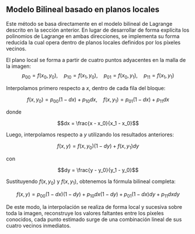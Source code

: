 ## Modelo Bilineal basado en planos locales

Este método se basa directamente en el modelo bilineal de Lagrange
descrito en la sección anterior. En lugar de desarrollar de forma
explícita los polinomios de Lagrange en ambas direcciones, se implementa
su forma reducida la cual opera dentro de planos locales definidos por
los píxeles vecinos.

El plano local se forma a partir de cuatro puntos adyacentes en la malla
de la imagen:
$$p_{00} = f(x_0,y_0), \quad p_{10} = f(x_1,y_0), \quad p_{01} = f(x_0,y_1), \quad p_{11} = f(x_1,y_1)$$

Interpolamos primero respecto a $x$, dentro de cada fila del bloque:

$$f(x,y_0) = p_{00}(1-dx) + p_{10}dx, \quad 
f(x,y_1) = p_{01}(1-dx) + p_{11}dx$$

donde

$$dx = \frac{x - x_0}{x_1 - x_0}$$

Luego, interpolamos respecto a $y$ utilizando los resultados anteriores:

$$f(x,y) = f(x,y_0)(1-dy) + f(x,y_1) dy$$

con

$$dy = \frac{y - y_0}{y_1 - y_0}$$

Sustituyendo $f(x,y_0)$ y $f(x,y_1)$, obtenemos la fórmula bilineal
completa:

$$f(x,y) = p_{00}(1-dx)(1-dy) + p_{10} dx (1-dy) + p_{01} (1-dx) dy + p_{11} dx dy$$

De este modo, la interpolación se realiza de forma local y sucesiva
sobre toda la imagen, reconstruye los valores faltantes entre los
píxeles conocidos, cada punto estimado surge de una combinación lineal
de sus cuatro vecinos inmediatos.
